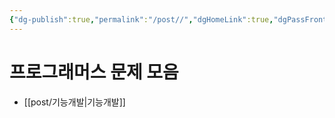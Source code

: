 ```yaml
---
{"dg-publish":true,"permalink":"/post//","dgHomeLink":true,"dgPassFrontmatter":false}
---
```


# 프로그래머스 문제 모음
- [[post/기능개발|기능개발]]
